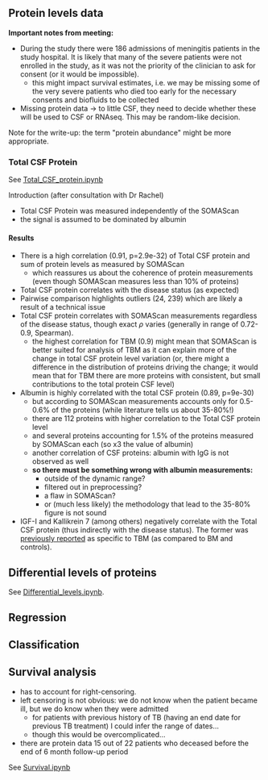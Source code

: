 ## Protein levels data

**Important notes from meeting:**
- During the study there were 186 admissions of meningitis patients in the study hospital. It is likely that many of the severe patients were not enrolled in the study, as it was not the priority of the clinician to ask for consent (or it would be impossible).
  - this might impact survival estimates, i.e. we may be missing some of the very severe patients who died too early for the necessary consents and biofluids to be collected
- Missing protein data → to little CSF, they need to decide whether these will be used to CSF or RNAseq. This may be random-like decision.

Note for the write-up: the term "protein abundance" might be more appropriate.

### Total CSF Protein

See [Total_CSF_protein.ipynb](Total_CSF_protein.ipynb)

Introduction (after consultation with Dr Rachel)
- Total CSF Protein was measured independently of the SOMAScan
- the signal is assumed to be dominated by albumin

#### Results

- There is a high correlation (0.91, p=2.9e-32) of Total CSF protein and sum of protein levels as measured by SOMAScan
  - which reassures us about the coherence of protein measurements (even though SOMAScan measures less than 10% of proteins)
- Total CSF protein correlates with the disease status (as expected)
- Pairwise comparison highlights outliers (24, 239) which are likely a result of a technical issue
- Total CSF protein correlates with SOMAScan measurements regardless of the disease status, though exact $\rho$ varies (generally in range of 0.72-0.9, Spearman).
  - the highest correlation for TBM (0.9) might mean that SOMAScan is better suited for analysis of TBM as it can explain more of the change in total CSF protein level variation (or, there might a difference in the distribution of proteins driving the change; it would mean that for TBM there are more proteins with consistent, but small contributions to the total protein CSF level)
- Albumin is highly correlated with the total CSF protein (0.89, p=9e-30)
  - but according to SOMAScan measurements accounts only for 0.5-0.6% of the proteins (while literature tells us about 35-80%!)
  - there are 112 proteins with higher correlation to the Total CSF protein level
  - and several proteins accounting for 1.5% of the proteins measured by SOMAScan each (so x3 the value of albumin)
  - another correlation of CSF proteins: albumin with IgG is not observed as well
  - **so there must be something wrong with albumin measurements:**
    - outside of the dynamic range?
    - filtered out in preprocessing?
    - a flaw in SOMAScan?
    - or (much less likely) the methodology that lead to the 35-80% figure is not sound
- IGF-I and Kallikrein 7 (among others) negatively correlate with the Total CSF protein (thus indirectly with the disease status). The former was [previously reported](https://journals.lww.com/infectdis/Abstract/2012/03000/Cerebrospinal_Fluid_and_Serum_Levels_of_Growth.9.aspx?trendmd-shared=0) as specific to TBM (as compared to BM and controls).

## Differential levels of proteins

See [Differential_levels.ipynb](Differential_levels.ipynb).

## Regression


## Classification


## Survival analysis

- has to account for right-censoring.
- left censoring is not obvious: we do not know when the patient became ill, but we do know when they were admitted
  - for patients with previous history of TB (having an end date for previous TB treatment) I could infer the range of dates...
  - though this would be overcomplicated...
- there are protein data 15 out of 22 patients who deceased before the end of 6 month follow-up period

See [Survival.ipynb](Survival.ipynb)